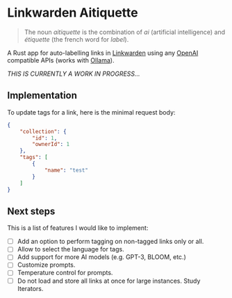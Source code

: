 # Linkwarden Aitiquette

> The noun *aitiquette* is the combination of *ai* (artificial intelligence) and *étiquette* (the french word for *label*).

A Rust app for auto-labelling links in [Linkwarden](https://linkwarden.app/) using any [OpenAI](https://openai.com/) compatible APIs (works with [Ollama](https://github.com/ollama/ollama)).

*THIS IS CURRENTLY A WORK IN PROGRESS...*

## Implementation

To update tags for a link, here is the minimal request body:

```json
{
    "collection": {
        "id": 1,
        "ownerId": 1
    },
    "tags": [
        {
            "name": "test"
        }
    ]
}
```

## Next steps

This is a list of features I would like to implement:

- [ ] Add an option to perform tagging on non-tagged links only or all.
- [ ] Allow to select the language for tags.
- [ ] Add support for more AI models (e.g. GPT-3, BLOOM, etc.)
- [ ] Customize prompts.
- [ ] Temperature control for prompts.
- [ ] Do not load and store all links at once for large instances. Study Iterators.
